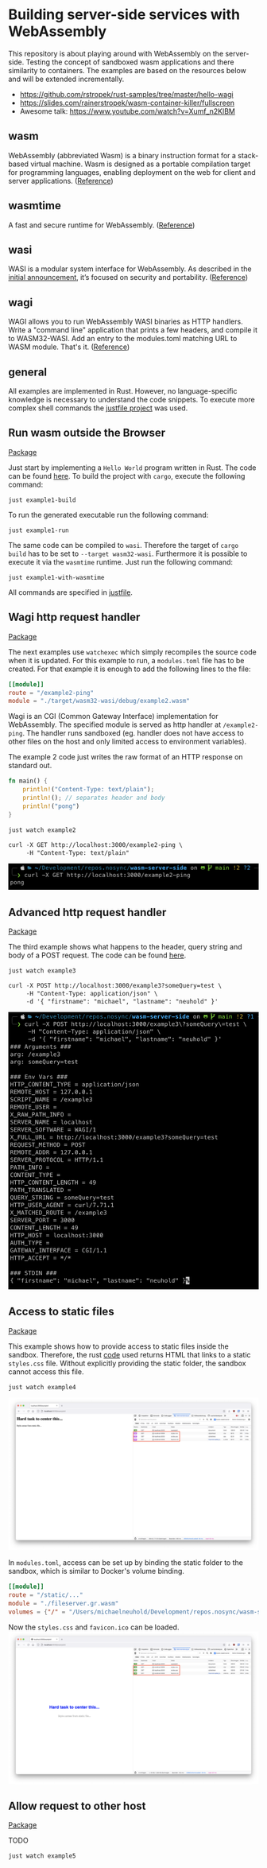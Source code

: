 # Building server-side services with WebAssembly
This repository is about playing around with WebAssembly on the server-side. Testing the concept of sandboxed wasm applications and there similarity to containers. The examples are based on the resources below and will be extended incrementally.
- https://github.com/rstropek/rust-samples/tree/master/hello-wagi
- https://slides.com/rainerstropek/wasm-container-killer/fullscreen
- Awesome talk: https://www.youtube.com/watch?v=Xumf_n2KlBM


## wasm
WebAssembly (abbreviated Wasm) is a binary instruction format for a stack-based virtual machine. Wasm is designed as a portable compilation target for programming languages, enabling deployment on the web for client and server applications. ([Reference](https://webassembly.org/))

## wasmtime
A fast and secure runtime for WebAssembly. ([Reference](https://wasmtime.dev/))

## wasi
WASI is a modular system interface for WebAssembly. As described in the [initial announcement](https://hacks.mozilla.org/2019/03/standardizing-wasi-a-webassembly-system-interface/), it’s focused on security and portability. ([Reference](https://wasi.dev/))

## wagi
WAGI allows you to run WebAssembly WASI binaries as HTTP handlers. Write a "command line" application that prints a few headers, and compile it to WASM32-WASI. Add an entry to the modules.toml matching URL to WASM module. That's it. ([Reference](https://github.com/deislabs/wagi))

## general
All examples are implemented in Rust. However, no language-specific knowledge is necessary to understand the code snippets. To execute more complex shell commands the [justfile project](https://github.com/casey/just) was used.

## Run wasm outside the Browser 
[Package](./example1)

Just start by implementing a `Hello World` program written in Rust. The code can be found [here](./example1/src/main.rs). To build the project with `cargo`, execute the following command:
````SHELL
just example1-build
````
To run the generated executable run the following command:
````SHELL
just example1-run
````
The same code can be compiled to `wasi`. Therefore the target of `cargo build` has to be set to `--target wasm32-wasi`. Furthermore it is possible to execute it via the `wasmtime` runtime. Just run the following command:
````SHELL
just example1-with-wasmtime
````
All commands are specified in [justfile](./justfile).

## Wagi http request handler 
[Package](./example2)

The next examples use `watchexec` which simply recompiles the source code when it is updated. For this example to run, a `modules.toml` file has to be created. For that example it is enough to add the following lines to the file:
````TOML
[[module]]
route = "/example2-ping"
module = "./target/wasm32-wasi/debug/example2.wasm" 
````
Wagi is an CGI (Common Gateway Interface) implementation for WebAssembly. The specified module is served as http handler at `/example2-ping`. The handler runs sandboxed (eg. handler does not have access to other files on the host and only limited access to environment variables).

The example 2 code just writes the raw format of an HTTP response on standard out.
````RUST
fn main() {
    println!("Content-Type: text/plain");
    println!(); // separates header and body
    println!("pong")
}
````
````SHELL
just watch example2
````

````SHELL
curl -X GET http://localhost:3000/example2-ping \
     -H "Content-Type: text/plain"
````

![example1 response](./_img/example1-response.png)

## Advanced http request handler 
[Package](./example3)

The third example shows what happens to the header, query string and body of a POST request. The code can be found [here](./example3/src/main.rs).
````SHELL
just watch example3
````

````SHELL
curl -X POST http://localhost:3000/example3?someQuery=test \
     -H "Content-Type: application/json" \
     -d '{ "firstname": "michael", "lastname": "neuhold" }'
````

![example2 response](./_img/example2-response.png)

## Access to static files
[Package](./example4)

This example shows how to provide access to static files inside the sandbox. Therefore, the rust [code](./example4/src/main.rs) used returns HTML that links to a static `styles.css` file. Without explicitly providing the static folder, the sandbox cannot access this file. 
````SHELL
just watch example4
````

![example4 404](./_img/example4-404.png)

In `modules.toml`, access can be set up by binding the static folder to the sandbox, which is similar to Docker's volume binding.
````TOML
[[module]]
route = "/static/..."
module = "./fileserver.gr.wasm"
volumes = {"/" = "/Users/michaelneuhold/Development/repos.nosync/wasm-server-side/_static"}
````
Now the `styles.css` and `favicon.ico` can be loaded.
![example4 200](./_img/example4-200.png)

## Allow request to other host
[Package](./example5)

TODO
````SHELL
just watch example5
````